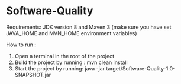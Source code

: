 # Software-Quality

Requirements: JDK version 8 and Maven 3 (make sure you have set JAVA_HOME and MVN_HOME environment variables)

How to run : 

1. Open a terminal in the root of the project
2. Build the project by running : mvn clean install
3. Start the project by running: java -jar target/Software-Quality-1.0-SNAPSHOT.jar


